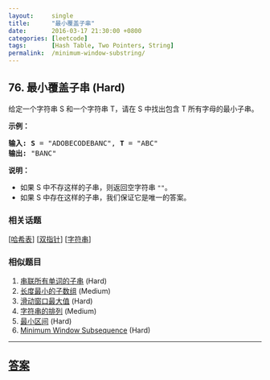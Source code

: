 ```yaml
---
layout:     single
title:      "最小覆盖子串"
date:       2016-03-17 21:30:00 +0800
categories: [leetcode]
tags:       [Hash Table, Two Pointers, String]
permalink:  /minimum-window-substring/
---
```


## 76. 最小覆盖子串 (Hard)

<p>给定一个字符串 S 和一个字符串 T，请在 S 中找出包含 T 所有字母的最小子串。</p>

<p><strong>示例：</strong></p>

<pre><strong>输入: S</strong> = &quot;ADOBECODEBANC&quot;, <strong>T</strong> = &quot;ABC&quot;
<strong>输出:</strong> &quot;BANC&quot;</pre>

<p><strong>说明：</strong></p>

<ul>
	<li>如果 S 中不存这样的子串，则返回空字符串 <code>&quot;&quot;</code>。</li>
	<li>如果 S 中存在这样的子串，我们保证它是唯一的答案。</li>
</ul>

### 相关话题
  [[哈希表](https://github.com/openset/leetcode/tree/master/tag/hash-table/README.md)]
  [[双指针](https://github.com/openset/leetcode/tree/master/tag/two-pointers/README.md)]
  [[字符串](https://github.com/openset/leetcode/tree/master/tag/string/README.md)]

### 相似题目
  1. [串联所有单词的子串](/substring-with-concatenation-of-all-words) (Hard)
  1. [长度最小的子数组](/minimum-size-subarray-sum) (Medium)
  1. [滑动窗口最大值](/sliding-window-maximum) (Hard)
  1. [字符串的排列](/permutation-in-string) (Medium)
  1. [最小区间](/smallest-range) (Hard)
  1. [Minimum Window Subsequence](/minimum-window-subsequence) (Hard)

---

## [答案](https://github.com/openset/leetcode/tree/master/problems/minimum-window-substring)
